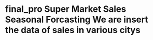 # final_pro Super Market Sales Seasonal Forcasting We are insert the data of sales in various citys
